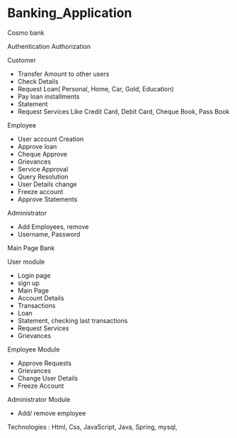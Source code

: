 # Banking_Application

Cosmo bank
 
Authentication
Authorization

Customer
  - Transfer Amount to other users
  - Check Details
  - Request Loan( Personal, Home, Car, Gold, Education)
  - Pay loan installments
  - Statement
  - Request Services Like Credit Card, Debit Card, Cheque Book, Pass Book

Employee
 - User account Creation
 - Approve loan
 - Cheque Approve
 - Grievances
 - Service Approval
 - Query Resolution  
 - User Details change
 - Freeze account
 - Approve Statements

Administrator
 - Add Employees, remove
 - Username, Password

Main Page Bank

User module
 - Login page
 - sign up
 - Main Page
 - Account Details
 - Transactions
 - Loan
 - Statement, checking last transactions
 - Request Services
 - Grievances
	
Employee Module
 - Approve Requests
 - Grievances
 - Change User Details
 - Freeze Account

Administrator Module
 - Add/ remove employee

Technologies :  Html, Css, JavaScript, Java, Spring, mysql, 
